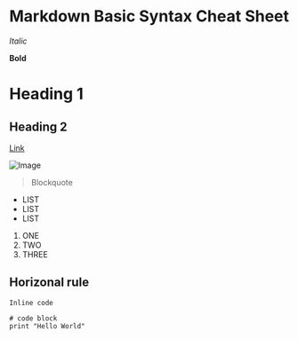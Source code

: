 # Markdown Basic Syntax Cheat Sheet

*Italic*	

**Bold**	

# Heading 1	

## Heading 2

[Link](http://https://char15xu.github.io/cse15l-lab-reports/)	

![Image](http://url/a.png)

> Blockquote

* LIST
* LIST
* LIST


1. ONE
2. TWO
3. THREE

Horizonal rule
---

`Inline code`

```
# code block
print "Hello World"
```
